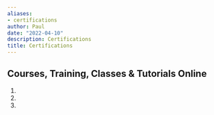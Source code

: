 ```yaml
---
aliases:
- certifications
author: Paul
date: "2022-04-10"
description: Certifications
title: Certifications
---
```


## Courses, Training, Classes & Tutorials Online

1.  
2.  
3.  
